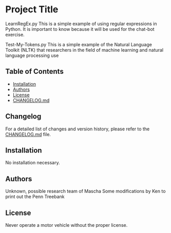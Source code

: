 # Project Title

LearnRegEx.py
This is a simple example of using regular expressions in Python.
It is important to know because it will be used for the chat-bot
exercise.

Test-My-Tokens.py
This is a simple example of the Natural Language Toolkit (NLTK)
that researchers in the field of machine learning and natural
language processing use


## Table of Contents

- [Installation](#installation)
- [Authors](#authors)
- [License](#license)
- [CHANGELOG.md](CHANGELOG.md)


## Changelog

For a detailed list of changes and version history, please refer to the [CHANGELOG.md](CHANGELOG.md) file.


## Installation

No installation necessary.


## Authors

Unknown, possible research team of Mascha
Some modifications by Ken to print out the Penn Treebank

## License

Never operate a motor vehicle without the proper license.